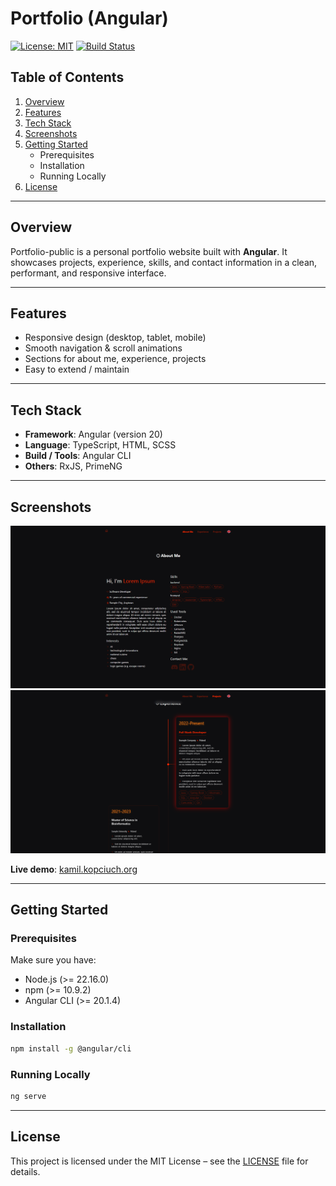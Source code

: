 # Portfolio (Angular)

[![License: MIT](https://img.shields.io/badge/License-MIT-blue.svg)](LICENSE) [![Build Status](https://img.shields.io/badge/build-passing-brightgreen.svg)](#)

## Table of Contents

1. [Overview](#overview)  
2. [Features](#features)  
3. [Tech Stack](#tech-stack)  
4. [Screenshots](#screenshots)  
5. [Getting Started](#getting-started)  
   - Prerequisites
   - Installation
   - Running Locally
6. [License](#license)

---

## Overview

Portfolio-public is a personal portfolio website built with **Angular**. It showcases projects, experience, skills, and contact information in a clean, performant, and responsive interface.

---

## Features

- Responsive design (desktop, tablet, mobile)  
- Smooth navigation & scroll animations  
- Sections for about me, experience, projects  
- Easy to extend / maintain

---

## Tech Stack

- **Framework**: Angular (version 20)  
- **Language**: TypeScript, HTML, SCSS  
- **Build / Tools**: Angular CLI
- **Others**: RxJS, PrimeNG

---

## Screenshots

![Homepage Screenshot](/rescources/about-me.png)  
![Experience Section](/rescources/experience.png)  

**Live demo**: [kamil.kopciuch.org](https://kamil.kopciuch.org)

---

## Getting Started

### Prerequisites

Make sure you have:

- Node.js (>= 22.16.0)  
- npm  (>= 10.9.2)
- Angular CLI (>= 20.1.4)


### Installation

```bash
npm install -g @angular/cli
```

### Running Locally

```bash
ng serve
```

---

## License
This project is licensed under the MIT License – see the [LICENSE](https://github.com/kamkop99/portfolio-public?tab=MIT-1-ov-file) file for details.